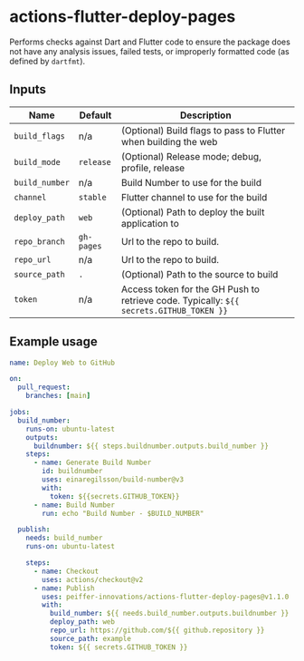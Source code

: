 # actions-flutter-deploy-pages

Performs checks against Dart and Flutter code to ensure the package does not have any analysis issues, failed tests, or improperly formatted code (as defined by `dartfmt`).

## Inputs

Name           | Default    | Description
---------------|------------|-------------
`build_flags`  | n/a        | (Optional) Build flags to pass to Flutter when building the web
`build_mode`   | `release`  | (Optional) Release mode; debug, profile, release
`build_number` | n/a        | Build Number to use for the build
`channel`      | `stable`   | Flutter channel to use for the build
`deploy_path`  | `web`      | (Optional) Path to deploy the built application to
`repo_branch`  | `gh-pages` | Url to the repo to build.
`repo_url`     | n/a        | Url to the repo to build.
`source_path`  | `.`        | (Optional) Path to the source to build
`token`        | n/a        | Access token for the GH Push to retrieve code.  Typically: `${{ secrets.GITHUB_TOKEN }}`


## Example usage

```yaml
name: Deploy Web to GitHub

on:
  pull_request:
    branches: [main]

jobs:
  build_number:
    runs-on: ubuntu-latest
    outputs:
      buildnumber: ${{ steps.buildnumber.outputs.build_number }}
    steps:
      - name: Generate Build Number
        id: buildnumber
        uses: einaregilsson/build-number@v3
        with:
          token: ${{secrets.GITHUB_TOKEN}}
      - name: Build Number
        run: echo "Build Number - $BUILD_NUMBER"

  publish:
    needs: build_number
    runs-on: ubuntu-latest

    steps:
      - name: Checkout
        uses: actions/checkout@v2
      - name: Publish
        uses: peiffer-innovations/actions-flutter-deploy-pages@v1.1.0
        with:
          build_number: ${{ needs.build_number.outputs.buildnumber }}
          deploy_path: web
          repo_url: https://github.com/${{ github.repository }}
          source_path: example
          token: ${{ secrets.GITHUB_TOKEN }}
```

